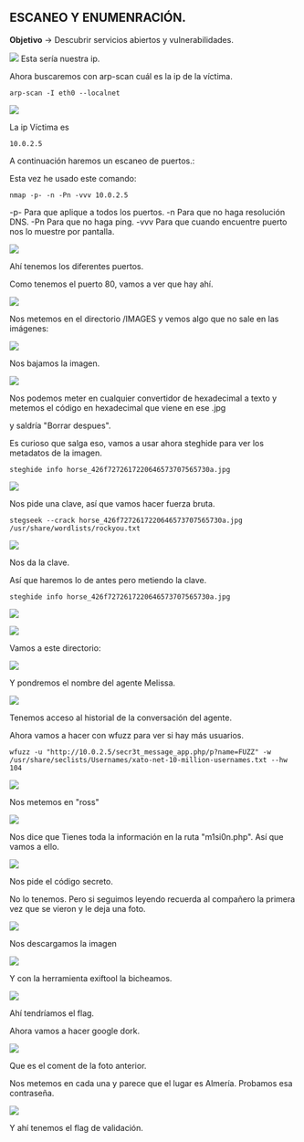 ESCANEO Y ENUMENRACIÓN.
-----------------------------------------------------

**Objetivo** -> Descubrir servicios abiertos y vulnerabilidades. 


![](Pasted%20image%2020250717175246.png)
Esta sería nuestra ip. 

Ahora buscaremos con arp-scan cuál es la ip de la víctima. 

```
arp-scan -I eth0 --localnet
```

![](Pasted%20image%2020250717175650.png)

La ip Víctima es 
```
10.0.2.5
```

A continuación haremos un escaneo de puertos.: 

Esta vez he usado este comando: 

```
nmap -p- -n -Pn -vvv 10.0.2.5
```

-p-  Para que aplique a todos los puertos.
-n   Para que no haga resolución DNS. 
-Pn Para que no haga ping. 
-vvv Para que cuando encuentre puerto nos lo muestre por pantalla. 

![](Pasted%20image%2020250717180305.png)

Ahí tenemos los diferentes puertos. 

Como tenemos el puerto 80, vamos a ver que hay ahí. 

![](Pasted%20image%2020250717180911.png)


Nos metemos en el directorio /IMAGES y vemos algo que no sale en las imágenes: 

![](Pasted%20image%2020250717181437.png)


Nos bajamos la imagen. 

![](Pasted%20image%2020250717181550.png)

Nos podemos meter en cualquier convertidor de hexadecimal a texto y metemos el código en hexadecimal que viene en ese .jpg 

y saldría "Borrar despues". 

Es curioso que salga eso, vamos a usar ahora steghide para ver los metadatos de la imagen. 

```
steghide info horse_426f7272617220646573707565730a.jpg
```

![](Pasted%20image%2020250717182355.png)

Nos pide una clave, así que vamos hacer fuerza bruta. 

```
stegseek --crack horse_426f7272617220646573707565730a.jpg /usr/share/wordlists/rockyou.txt 
```

![](Pasted%20image%2020250717182626.png)

Nos da la clave. 

Así que haremos lo de antes pero metiendo la clave. 


```
steghide info horse_426f7272617220646573707565730a.jpg
```

![](Pasted%20image%2020250717182940.png)


![](Pasted%20image%2020250717182919.png)

Vamos a este directorio: 

![](Pasted%20image%2020250717183054.png)

Y pondremos el nombre del agente Melissa. 

![](Pasted%20image%2020250717183208.png)

Tenemos acceso al historial de la conversación del agente. 

Ahora vamos a hacer con wfuzz para ver si hay más usuarios. 

```
wfuzz -u "http://10.0.2.5/secr3t_message_app.php/p?name=FUZZ" -w /usr/share/seclists/Usernames/xato-net-10-million-usernames.txt --hw 104
```

![](Pasted%20image%2020250717184121.png)

Nos metemos en "ross"

![](Pasted%20image%2020250717184200.png)

Nos dice que Tienes toda la información en la ruta "m1si0n.php". Así que vamos a ello. 

![](Pasted%20image%2020250717184357.png)

Nos pide el código secreto. 

No lo tenemos. 
Pero si seguimos leyendo recuerda al compañero la primera vez que se vieron y le deja una foto. 

![](Pasted%20image%2020250717184818.png)


Nos descargamos la imagen 

![](Pasted%20image%2020250717185010.png)

Y con la herramienta exiftool la bicheamos. 


![](Pasted%20image%2020250717185102.png)

Ahí tendríamos el flag. 

Ahora vamos a hacer google dork. 

![](Pasted%20image%2020250717185617.png)


Que es el coment de la foto anterior. 

Nos metemos en cada una y parece que el lugar es Almería. Probamos esa contraseña. 

![](Pasted%20image%2020250717190153.png)

Y ahí tenemos el flag de validación. 